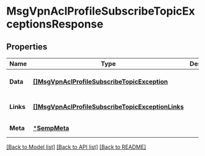 # MsgVpnAclProfileSubscribeTopicExceptionsResponse

## Properties
Name | Type | Description | Notes
------------ | ------------- | ------------- | -------------
**Data** | [**[]MsgVpnAclProfileSubscribeTopicException**](MsgVpnAclProfileSubscribeTopicException.md) |  | [optional] [default to null]
**Links** | [**[]MsgVpnAclProfileSubscribeTopicExceptionLinks**](MsgVpnAclProfileSubscribeTopicExceptionLinks.md) |  | [optional] [default to null]
**Meta** | [***SempMeta**](SempMeta.md) |  | [default to null]

[[Back to Model list]](../README.md#documentation-for-models) [[Back to API list]](../README.md#documentation-for-api-endpoints) [[Back to README]](../README.md)

